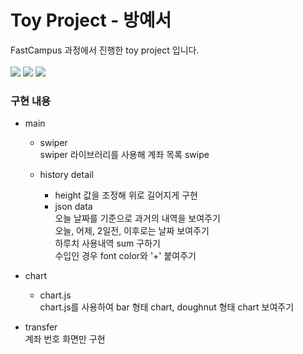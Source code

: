 # Toy Project - 방예서

FastCampus 과정에서 진행한 toy project 입니다. <br><br>
<img src="https://img.shields.io/badge/HTML5-E34F26?style=flat&logo=HTML5&logoColor=ffffff"/></a>
<img src="https://img.shields.io/badge/CSS3-1572B6?style=flat&logo=CSS3&logoColor=ffffff"/></a>
<img src="https://img.shields.io/badge/JavaScript-F7DF1E?style=flat&logo=Javascript&logoColor=ffffff"/></a>

### 구현 내용

- main
  - swiper <br>
  swiper 라이브러리를 사용해 계좌 목록 swipe

  - history detail <br>
    - height 값을 조정해 위로 길어지게 구현
    - json data <br>
    오늘 날짜를 기준으로 과거의 내역을 보여주기 <br>
    오늘, 어제, 2일전, 이후로는 날짜 보여주기 <br>
    하루치 사용내역 sum 구하기 <br>
    수입인 경우 font color와 '+' 붙여주기 <br>

- chart
  - chart.js <br>
  chart.js를 사용하여 bar 형태 chart, doughnut 형태 chart 보여주기

- transfer <br>
계좌 번호 화면만 구현
  
